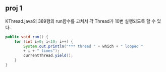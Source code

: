 ## proj 1
KThread.java의 389행의 run함수를 고쳐서 각 Thread가 10번 실행되도록 할 수 있다.
```java
public void run() {
	for (int i=0; i<10; i++) {
		System.out.println("*** thread " + which + " looped "
		+ i + " times");
		currentThread.yield();
	}
}
```
